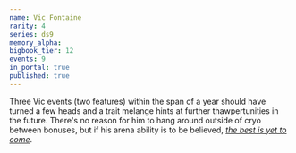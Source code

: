 ```yaml
---
name: Vic Fontaine
rarity: 4
series: ds9
memory_alpha:
bigbook_tier: 12
events: 9
in_portal: true
published: true
---
```


Three Vic events (two features) within the span of a year should have turned a few heads and a trait melange hints at further thawpertunities in the future. There's no reason for him to hang around outside of cryo between bonuses, but if his arena ability is to be believed, [_the best is yet to come_](https://www.youtube.com/watch?v=B-Jq26BCwDs).
